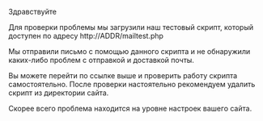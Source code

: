 Здравствуйте

Для проверки проблемы мы загрузили наш тестовый скрипт, который доступен по адресу http://ADDR/mailtest.php

Мы отправили письмо с помощью данного скрипта и не обнаружили каких-либо проблем с отправкой и доставкой почты.

Вы можете перейти по ссылке выше и проверить работу скрипта самостоятельно. После проверки настоятельно рекомендуем удалить скрипт из директории сайта.

Скорее всего проблема находится на уровне настроек вашего сайта.